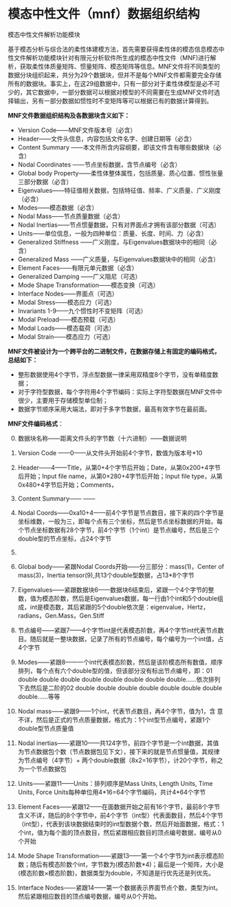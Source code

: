 # 模态中性文件（mnf）数据组织结构

模态中性文件解析功能模块

基于模态分析与综合法的柔性体建模方法，首先需要获得柔性体的模态信息模态中性文件解析功能模块针对有限元分析软件所生成的模态中性文件（MNF)进行解析，获取柔性体质量矩阵、惯量矩阵、模态矩阵等信息。MNF文件将不同类型的数据分块组织起来，共分为29个数据块，但并不是每个MNF文件都需要完全存储所有的数据块。事实上，在这29组数据中，只有一部分对于柔性体模型是必不可少的，其它数据中，一部分数据可以根据对模型的不同需要在生成MNF文件时选择输出，另有一部分数据如惯性时不变矩阵等可以根据已有的数据计算得到。

**MNF文件数据组织结构及各数据块含义如下：**

- Version Code——MNF文件版本号（必含）
- Header——文件头信息，内容包括文件名字、创建日期等（必含）
- Content Summary ——本文件所含内容纲要，即该文件含有哪些数据块（必含）
- Nodal Coordinates ——节点坐标数据，含节点编号（必含）
- Global body Property——柔性体整体属性，包括质量、质心位置、惯性张量三部分数据（必含）
- Eigenvalues——特征值相关数据，包括特征值、频率、广义质量、广义刚度（必含）
- Modes——模态数据（必含）
- Nodal Mass——节点质量数据（必含）
- Nodal Inertias——节点惯量数据，只有对界面点才拥有该部分数据（可选）
- Units——单位信息，一般为四种单位：质量、长度、时间、力（必含）
- Generalized Stiffness ——广义刚度，与Eigenvalues数据块中的相同（必含）
- Generalized Mass ——广义质量，与Eigenvalues数据块中的相同（必含）
- Element Faces——有限元单元数据（必含）
- Generalized Damping ——广义阻尼（可选）
- Mode Shape Transformation——模态变换（可选）
- Interface Nodes——界面点（可选）
- Modal Stress——模态应力（可选）
- Invariants 1-9——九个惯性时不变矩阵（可选）
- Modal Preload——模态预载（可选）
- Modal Loads——模态载荷（可选）
- Modal Strain——模态应力（可选）

**MNF文件被设计为一个跨平台的二进制文件，在数据存储上有固定的编码格式，总结如下：**

- 整形数据使用4个字节，浮点型数据一律采用双精度8个字节，没有单精度数据；
- 对于字符型数据，每个字符用4个字节编码：实际上字符型数据在MNF文件中很少，主要用于存储模型单位制；
- 数据字节顺序采用大端法，即对于多字节数据，最高有效字节在最前面。

**MNF文件编码格式**：

0. 数据块名称——距离文件头的字节数（十六进制）——数据说明

1. Version Code ——0——从文件头开始前4个字节，数值为版本号*10

2. Header——4——Title，从第0+4个字节后开始；Date，从第0x200+4字节后开始；Input file name，从第0×280+4字节后开始；Input file type，从第0x480+4字节后开始；Comments，

3. Content Summary—— ——

4. Nodal Coords——0xa10+4——前4个字节是节点数目，接下来的四个字节是坐标维数，一般为三，即每个点有三个坐标，然后是节点坐标数据的开始，每个节点坐标数据有28个字节，前4个字节（1个int）是节点编号，然后是三个double型的节点坐标，占24个字节
5. 

6. Global body——紧跟Nodal Coords开始——分三部分：mass(1)，Center of mass(3)，Inertia tensor(9),共13个double型数据，占13*8个字节

7. Eigenvalues——紧跟数据块6——数据块6结束后，紧跟一个4个字节的整数，值为模态阶数，然后是Eigenvalues数据，每一行由1个int和5个double组成，int是模态数，其后紧跟的5个double依次是：eigenvalue，Hertz，radians，Gen.Mass，Gen.Stiff

8. 节点编号——紧跟7——4个字节int是代表模态阶数，再4个字节int代表节点数目。随后就是一整块数据，记录了所有的节点编号，每个编号为一个int值，占4个字节

9. Modes——紧跟8——一个int代表模态阶数，然后是该阶模态所有数值，顺序排列，每个点有六个double型的值，但该部分没有标出节点编号，即：01 double double double double double double double double……依次排列下去然后是二阶的02 double double double double double double double double……等等

10. Nodal mass——紧跟9——1个int，代表节点数目，再4个字节，值为1，含 意不详，然后是正式的节点质量数据，格式为：1个int型节点编号，紧跟1个double型节点质量值

11. Nodal inertias——紧跟10——共124字节，前四个字节是一个int数据，其值为节点数据包个数（节点数据包见下文），接下来的就是节点惯量值，其规律为节点编号（4字节）+ 两个double数据（8x2=16字节），计20个字节，称之为一个节点数据包

12. Units——紧跟11——Units：排列顺序是Mass Units, Length Units, Time Units, Force Units每种单位用4\*16=64个字节编码，共计4\*64个字节

13. Element Faces——紧跟12——在面数据开始之前有16个字节，最前8个字节含义不详，随后的8个字节中，前4个字节（int型）代表面数目，然后4个字节（int型），代表到该块数据结束时的int型数据个数，然后开始面数据，格式：1个int，值为每个面的顶点数目，然后紧跟相应数目的顶点编号数据，编号从0个开始

14. Mode Shape Transformation——紧跟13——第一个4个字节为int表示模态阶数；随后有模态阶数个int，字节数为(模态阶数*4)；最后是一个矩阵，大小是(模态阶数$\times$模态阶数)，数据类型为double，不知道是行优先还是列优先。

15. Interface Nodes——紧跟14——第一个数据表示界面节点个数，类型为int。然后紧跟相应数目的顶点编号数据，编号从0个开始。